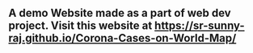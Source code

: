 A demo Website made as a part of web dev project.
Visit this website at https://sr-sunny-raj.github.io/Corona-Cases-on-World-Map/
-------------------------------------------------------------
